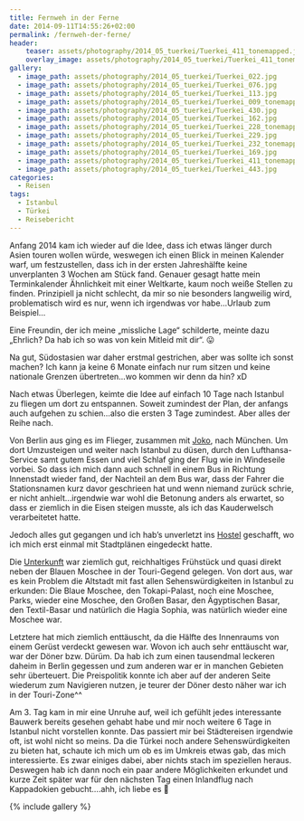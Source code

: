 ```yaml
---
title: Fernweh in der Ferne
date: 2014-09-11T14:55:26+02:00
permalink: /fernweh-der-ferne/
header:
    teaser: assets/photography/2014_05_tuerkei/Tuerkei_411_tonemapped.jpg
    overlay_image: assets/photography/2014_05_tuerkei/Tuerkei_411_tonemapped.jpg
gallery:
  - image_path: assets/photography/2014_05_tuerkei/Tuerkei_022.jpg
  - image_path: assets/photography/2014_05_tuerkei/Tuerkei_076.jpg
  - image_path: assets/photography/2014_05_tuerkei/Tuerkei_113.jpg
  - image_path: assets/photography/2014_05_tuerkei/Tuerkei_009_tonemapped.jpg
  - image_path: assets/photography/2014_05_tuerkei/Tuerkei_430.jpg
  - image_path: assets/photography/2014_05_tuerkei/Tuerkei_162.jpg
  - image_path: assets/photography/2014_05_tuerkei/Tuerkei_228_tonemapped_b.jpg
  - image_path: assets/photography/2014_05_tuerkei/Tuerkei_229.jpg
  - image_path: assets/photography/2014_05_tuerkei/Tuerkei_232_tonemapped.jpg
  - image_path: assets/photography/2014_05_tuerkei/Tuerkei_169.jpg
  - image_path: assets/photography/2014_05_tuerkei/Tuerkei_411_tonemapped.jpg
  - image_path: assets/photography/2014_05_tuerkei/Tuerkei_443.jpg
categories:
  - Reisen
tags:
  - Istanbul
  - Türkei
  - Reisebericht
---
```

Anfang 2014 kam ich wieder auf die Idee, dass ich etwas länger durch Asien touren wollen würde, 
weswegen ich einen Blick in meinen Kalender warf, um festzustellen, dass ich in der ersten Jahreshälfte keine unverplanten 3 Wochen am Stück fand. 
Genauer gesagt hatte mein Terminkalender Ähnlichkeit mit einer Weltkarte, kaum noch weiße Stellen zu finden. 
Prinzipiell ja nicht schlecht, da mir so nie besonders langweilig wird, problematisch wird es nur, wenn ich irgendwas vor habe…Urlaub zum Beispiel…

Eine Freundin, der ich meine „missliche Lage“ schilderte, meinte dazu „Ehrlich? Da hab ich so was von kein Mitleid mit dir“. 😛

Na gut, Südostasien war daher erstmal gestrichen, aber was sollte ich sonst machen? Ich kann ja keine 6 Monate einfach nur rum sitzen 
und keine nationale Grenzen übertreten…wo kommen wir denn da hin? xD

Nach etwas Überlegen, keimte die Idee auf einfach 10 Tage nach Istanbul zu fliegen um dort zu entspannen. 
Soweit zumindest der Plan, der anfangs auch aufgehen zu schien…also die ersten 3 Tage zumindest. Aber alles der Reihe nach.

Von Berlin aus ging es im Flieger, zusammen mit [Joko](http://de.wikipedia.org/wiki/Joko_Winterscheidt), nach München. 
Um dort Umzusteigen und weiter nach Istanbul zu düsen, durch den Lufthansa-Service samt gutem Essen und viel Schlaf ging 
der Flug wie in Windeseile vorbei. So dass ich mich dann auch schnell in einem Bus in Richtung Innenstadt wieder fand, 
der Nachteil an dem Bus war, dass der Fahrer die Stationsnamen kurz davor geschrieen hat und wenn niemand zurück schrie, 
er nicht anhielt…irgendwie war wohl die Betonung anders als erwartet, so dass er ziemlich in die Eisen steigen musste, 
als ich das Kauderwelsch verarbeitetet hatte. 

Jedoch alles gut gegangen und ich hab’s unverletzt ins [Hostel](http://hostelbigapple.com/) geschafft, 
wo ich mich erst einmal mit Stadtplänen eingedeckt hatte.

Die [Unterkunft](http://hostelbigapple.com/) war ziemlich gut, reichhaltiges Frühstück und quasi direkt neben der Blauen Moschee 
in der Touri-Gegend gelegen. Von dort aus, war es kein Problem die Altstadt mit fast allen Sehenswürdigkeiten in Istanbul zu erkunden: 
Die Blaue Moschee, den Tokapi-Palast, noch eine Moschee, Parks, wieder eine Moschee, den Großen Basar, den Ägyptischen Basar, 
den Textil-Basar und natürlich die Hagia Sophia, was natürlich wieder eine Moschee war.

Letztere hat mich ziemlich enttäuscht, da die Hälfte des Innenraums von einem Gerüst verdeckt gewesen war. 
Wovon ich auch sehr enttäuscht war, war der Döner bzw. Dürüm. 
Da hab ich zum einen tausendmal leckeren daheim in Berlin gegessen und zum anderen war er in manchen Gebieten sehr überteuert. 
Die Preispolitik konnte ich aber auf der anderen Seite wiederum zum Navigieren nutzen, je teurer der Döner desto näher war ich in der Touri-Zone^^

Am 3. Tag kam in mir eine Unruhe auf, weil ich gefühlt jedes interessante Bauwerk bereits gesehen gehabt habe 
und mir noch weitere 6 Tage in Istanbul nicht vorstellen konnte. Das passiert mir bei Städtereisen irgendwie oft, 
ist wohl nicht so meins. Da die Türkei noch andere Sehenswürdigkeiten zu bieten hat, 
schaute ich mich um ob es im Umkreis etwas gab, das mich interessierte. 
Es zwar einiges dabei, aber nichts stach im speziellen heraus. Deswegen hab ich dann noch ein paar andere Möglichkeiten erkundet 
und kurze Zeit später war für den nächsten Tag einen Inlandflug nach Kappadokien gebucht….ahh, ich liebe es 🙂

{% include gallery %}